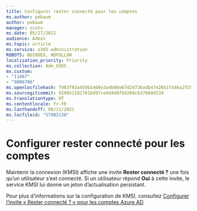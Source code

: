 ```yaml
---
title: Configurer rester connecté pour les comptes
ms.author: pebaum
author: pebaum
manager: scotv
ms.date: 05/27/2021
audience: Admin
ms.topic: article
ms.service: o365-administration
ROBOTS: NOINDEX, NOFOLLOW
localization_priority: Priority
ms.collection: Adm_O365
ms.custom:
- "11467"
- "9006706"
ms.openlocfilehash: f983f93a450b1466e3a4b06e67d24736adb47e26b1f446a2f28ca76f87967505
ms.sourcegitcommit: 920051182781bd97ce4d4d6fbd268cb37b84d239
ms.translationtype: HT
ms.contentlocale: fr-FR
ms.lasthandoff: 08/11/2021
ms.locfileid: "57902138"
---
```

# <a name="configure-stay-signed-in-for-accounts"></a>Configurer rester connecté pour les comptes

Maintenir la connexion (KMSI) affiche une invite **Rester connecté ?** une fois qu’un utilisateur s’est connecté. Si un utilisateur répond **Oui** à cette invite, le service KMSI lui donne un jeton d’actualisation persistant. 

Pour plus d’informations sur la configuration de KMSI, consultez [Configurer l’invite « Rester connecté ? » pour les comptes Azure AD](https://docs.microsoft.com/azure/active-directory/fundamentals/keep-me-signed-in).